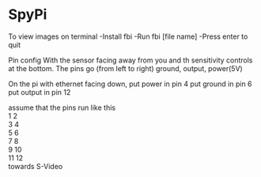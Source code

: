 # SpyPi

To view images on terminal
-Install fbi
-Run fbi [file name]
-Press enter to quit

Pin config
With the sensor facing away from you and th sensitivity controls at the bottom.
The pins go (from left to right) ground, output, power(5V)

On the pi with ethernet facing down,
put power in pin 4
put ground in pin 6
put output in pin 12

assume that the pins run like this </br>
1  2 </br>
3  4 </br>
5  6 </br>
7  8 </br>
9  10 </br>
11 12 </br>
towards S-Video
